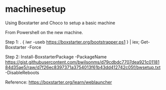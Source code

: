 # machinesetup
Using Boxstarter and Choco to setup a basic machine

From Powershell on the new machine.

Step 1: . { iwr -useb https://boxstarter.org/bootstrapper.ps1 } | iex; Get-Boxstarter -Force

Step 2: Install-BoxstarterPackage -PackageName https://gist.githubusercontent.com/bwilsonms/d79cdbdc7707dea921c0118184d35ae5/raw/d7f26ec8397371a3754013f61b43dd412742c05f/bwsetup.txt -DisableReboots



Reference: https://boxstarter.org/learn/weblauncher

